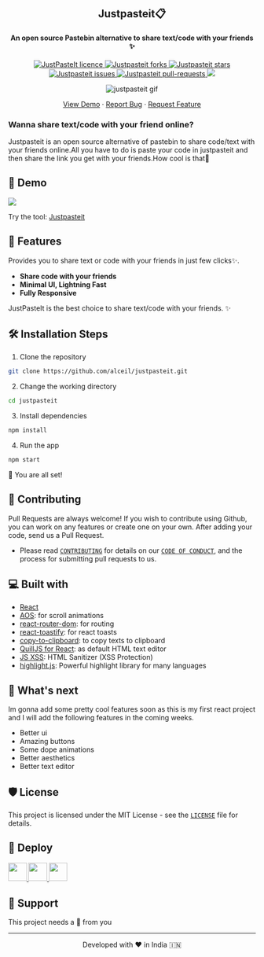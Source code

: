<h2 align="center">Justpasteit📋</h1>
<h4 align="center">An open source Pastebin alternative to share text/code with your friends ✨️</h4>

<p align="center">
<a href="https://github.com/alceil/justpasteit/blob/master/LICENSE" target="blank">
<img src="https://img.shields.io/github/license/saviomartin/gradientking?style=flat-square" alt="JustPasteIt licence" />
</a>
<a href="https://github.com/alceil/justpasteit/fork" target="blank">
<img src="https://img.shields.io/github/forks/alceil/justpasteit?style=flat-square" alt="Justpasteit forks"/>
</a>
<a href="https://github.com/alceil/justpasteit/stargazers" target="blank">
<img src="https://img.shields.io/github/stars/alceil/justpasteit?style=flat-square" alt="Justpasteit stars"/>
</a>
<a href="https://github.com/alceil/justpasteit/issues" target="blank">
<img src="https://img.shields.io/github/issues/alceil/justpasteit?style=flat-square" alt="Justpasteit issues"/>
</a>
<a href="https://github.com/alceil/justpasteit/pulls" target="blank">
<img src="https://img.shields.io/github/issues-pr/alceil/justpasteit?style=flat-square" alt="Justpasteit pull-requests"/>
</a>
<a href="https://twitter.com/intent/tweet?text=Check%20out%20justpasteit.herokuapp.com%20by%20@ashishthomas6%E2%9A%A1%EF%B8%8F%0D%0A%0AShare%20your%20code%20with%20your%20friends%20%F0%9F%99%8E%20in%20just%20few%20clicks%20Give%20it%20a%20try!%20You%27ll%20love%20it!%20%F0%9F%94%A5%0D%0A%0A%23DEVCommunity%20%23100DaysOfCode%20%23javascript"><img src="https://img.shields.io/twitter/url?label=Share%20on%20Twitter&style=social&url=https%3A%2F%2Fgithub.com%2Falceil%2Fjustpasteit"></a>

</p>

<p align="center"><img src="https://user-images.githubusercontent.com/47685349/134797714-f558367b-1f53-45e4-9158-7e8b7ec8434e.gif" alt="justpasteit gif" /></p>

<p align="center">
    <a href="https://justpasteit.herokuapp.com/" target="blank">View Demo</a>
    ·
    <a href="https://github.com/alceil/justpasteit/issues/new/choose">Report Bug</a>
    ·
    <a href="https://github.com/alceil/justpasteit/issues/new/choose">Request Feature</a>
</p>

### Wanna share text/code with your friend online?

Justpasteit is an open source alternative of pastebin to share code/text with your friends online.All you have to do is paste your code in justpasteit and then share the link you get with your friends.How cool is that🙌

## 🚀 Demo

<a href="https://justpasteit.herokuapp.com/" target="blank">
<img src="https://user-images.githubusercontent.com/47685349/134796533-82688a00-52d8-43da-ae8c-7b57dcf7b6bb.png" />
</a>

Try the tool: [Justpasteit](https://justpasteit.herokuapp.com/)

## 🧐 Features

Provides you to share text or code with your friends in just few clicks✨️.

- **Share code with your friends**
- **Minimal UI, Lightning Fast**
- **Fully Responsive**

JustPasteIt is the best choice to share text/code with your friends. ✨️

## 🛠️ Installation Steps

1. Clone the repository

```bash
git clone https://github.com/alceil/justpasteit.git
```

2. Change the working directory

```bash
cd justpasteit
```

3. Install dependencies

```bash
npm install
```

4. Run the app

```bash
npm start
```

🌟 You are all set!

## 🍰 Contributing

Pull Requests are always welcome! If you wish to contribute using Github, you can work on any features or create one on your own. After adding your code, send us a Pull Request.

- Please read [`CONTRIBUTING`](CONTRIBUTING.md) for details on our [`CODE OF CONDUCT`](CODE_OF_CONDUCT.md), and the process for submitting pull requests to us.

## 💻 Built with

- [React](https://reactjs.org/)
- [AOS](https://michalsnik.github.io/aos/): for scroll animations
- [react-router-dom](https://reactrouter.com/web/guides/quick-start): for routing
- [react-toastify](https://www.npmjs.com/package/react-toastify): for react toasts
- [copy-to-clipboard](https://www.npmjs.com/package/copy-to-clipboard): to copy texts to clipboard
- [QuillJS for React](https://quilljs.com/): as default HTML text editor
- [JS XSS](https://github.com/leizongmin/js-xss): HTML Sanitizer (XSS Protection)
- [highlight.js](https://github.com/highlightjs/highlight.js): Powerful highlight library for many languages

## 🌈 What's next

Im gonna add some pretty cool features soon as this is my first react project and I will add the following features in the coming weeks.

- Better ui
- Amazing buttons
- Some dope animations
- Better aesthetics
- Better text editor

## 🛡️ License

This project is licensed under the MIT License - see the [`LICENSE`](LICENSE) file for details.

## 🦄 Deploy

<a href="https://vercel.com/new/project?template=https://github.com/alceil/justpasteit">
<img src="https://vercel.com/button" height="37.5px" />
</a>
<a href="https://app.netlify.com/start/deploy?repository=https://github.com/alceil/justpasteit">
<img src="https://www.netlify.com/img/deploy/button.svg" height="37.5px" />
</a>
<a href="https://cloud.digitalocean.com/apps/new?repo=https://github.com/alceil/justpasteit">
<img src="https://camo.githubusercontent.com/df21703b4229f8d44f76c2d56073657a4ab450ca4566ba5d24d05bf528c298f8/68747470733a2f2f7777772e6465706c6f79746f646f2e636f6d2f646f2d62746e2d626c75652e737667" height="37.5px" />
</a>

## 🙏 Support

This project needs a 🌟 from you

<hr>
<p align="center">
Developed with ❤️ in India 🇮🇳 
</p>
